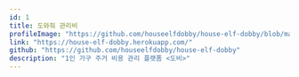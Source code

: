 ```yaml
---
id: 1
title: 도와줘 관리비
profileImage: "https://github.com/houseelfdobby/house-elf-dobby/blob/master/staticfiles/img/logo.png?raw=true"
link: "https://house-elf-dobby.herokuapp.com/"
github: "https://github.com/houseelfdobby/house-elf-dobby"
description: "1인 가구 주거 비용 관리 플랫폼 <도비>"
---
```

